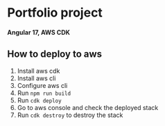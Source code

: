 # Portfolio project
#### Angular 17, AWS CDK

## How to deploy to aws
1. Install aws cdk
2. Install aws cli
3. Configure aws cli
4. Run `npm run build`
5. Run `cdk deploy`
6. Go to aws console and check the deployed stack
7. Run `cdk destroy` to destroy the stack
